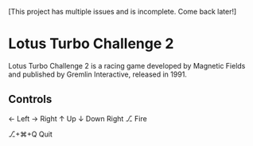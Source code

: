 [This project has multiple issues and is incomplete.  Come back later!]

# Lotus Turbo Challenge 2
Lotus Turbo Challenge 2 is a racing game developed by Magnetic Fields and published by Gremlin Interactive, released in 1991.

## Controls
←					Left
→					Right
↑					Up
↓					Down
Right ⎇ 	Fire

⎇+⌘+Q		Quit


